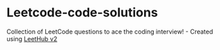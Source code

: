 # Leetcode-code-solutions
Collection of LeetCode questions to ace the coding interview! - Created using [LeetHub v2](https://github.com/arunbhardwaj/LeetHub-2.0)
